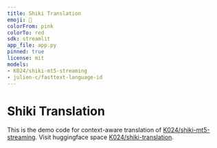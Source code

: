 ```yaml
---
title: Shiki Translation
emoji: 🍙
colorFrom: pink
colorTo: red
sdk: streamlit
app_file: app.py
pinned: true
license: mit
models:
- K024/shiki-mt5-streaming
- julien-c/fasttext-language-id
---
```


# Shiki Translation

This is the demo code for context-aware translation of [K024/shiki-mt5-streaming](https://huggingface.co/K024/shiki-mt5-streaming). Visit huggingface space [K024/shiki-translation](https://huggingface.co/spaces/K024/shiki-translation).
